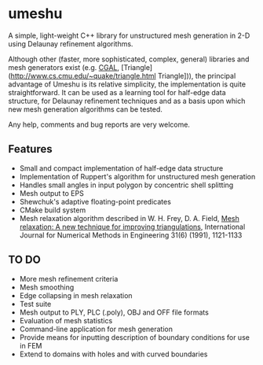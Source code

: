 umeshu
======

A simple, light-weight C++ library for unstructured mesh generation in 2-D using Delaunay refinement
algorithms.

Although other (faster, more sophisticated, complex, general) libraries and mesh generators exist
(e.g. [CGAL](http://www.cgal.org/), [Triangle](http://www.cs.cmu.edu/~quake/triangle.html
Triangle])), the principal advantage of Umeshu is its relative simplicity, the implementation is
quite straightforward. It can be used as a learning tool for half-edge data structure, for Delaunay
refinement techniques and as a basis upon which new mesh generation algorithms can be tested.

Any help, comments and bug reports are very welcome.

Features
--------

  * Small and compact implementation of half-edge data structure
  * Implementation of Ruppert's algorithm for unstructured mesh generation
  * Handles small angles in input polygon by concentric shell splitting
  * Mesh output to EPS
  * Shewchuk's adaptive floating-point predicates
  * CMake build system
  * Mesh relaxation algorithm described in W. H. Frey, D. A. Field, [Mesh relaxation: A new
  technique for improving triangulations](http://dx.doi.org/10.1002/nme.1620310607), International
  Journal for Numerical Methods in Engineering 31(6) (1991), 1121-1133

TO DO
-----

  * More mesh refinement criteria
  * Mesh smoothing
  * Edge collapsing in mesh relaxation
  * Test suite
  * Mesh output to PLY, PLC (.poly), OBJ and OFF file formats
  * Evaluation of mesh statistics
  * Command-line application for mesh generation
  * Provide means for inputting description of boundary conditions for use in FEM
  * Extend to domains with holes and with curved boundaries

